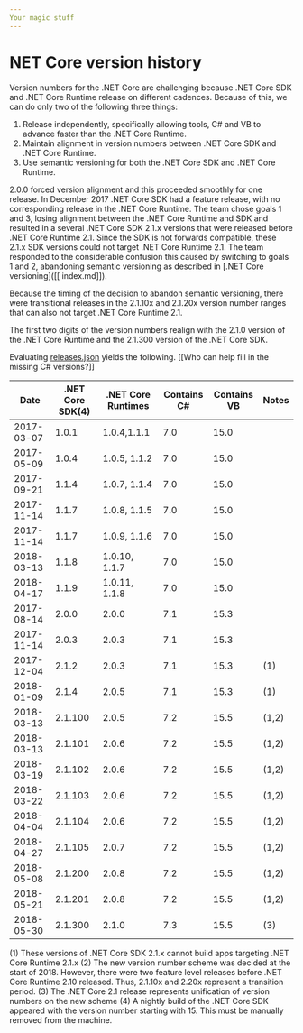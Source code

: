 ```yaml
---
Your magic stuff
---
```


# NET Core version history

Version numbers for the .NET Core are challenging because .NET Core SDK and .NET Core Runtime release on different cadences. Because of this, we can do only two of the following three things:

1. Release independently, specifically allowing tools, C# and VB to advance faster than the .NET Core Runtime.
2. Maintain alignment in version numbers between .NET Core SDK and .NET Core Runtime.
3. Use semantic versioning for both the .NET Core SDK and .NET Core Runtime.

2.0.0 forced version alignment and this proceeded smoothly for one release. In December 2017 .NET Core SDK had a feature release, with no corresponding release in the .NET Core Runtime. The team chose goals 1 and 3, losing alignment between the .NET Core Runtime and SDK and resulted in a several .NET Core SDK 2.1.x versions that were released before .NET Core Runtime 2.1. Since the SDK is not forwards compatible, these 2.1.x SDK versions could not target .NET Core Runtime 2.1. The team responded to the considerable confusion this caused by switching to goals 1 and 2, abandoning semantic versioning as described in [.NET Core versioning]([[ index.md]]).

Because the timing of the decision to abandon semantic versioning, there were transitional releases in the 2.1.10x and 2.1.20x version number ranges that can also not target .NET Core Runtime 2.1. 

The first two digits of the version numbers realign with the 2.1.0 version of the .NET Core Runtime and the 2.1.300 version of the .NET Core SDK.

Evaluating [releases.json](https://github.com/dotnet/core/blob/master/release-notes/releases.json) yields the following. [[Who can help fill in the missing C# versions?]]

| Date       | .NET Core SDK(4) | .NET Core Runtimes | Contains C# | Contains VB | Notes |
|------------|------------------|--------------------|-------------|-------------|-------|
| 2017-03-07 | 1.0.1            | 1.0.4,1.1.1        | 7.0         | 15.0        |       |
| 2017-05-09 | 1.0.4            | 1.0.5, 1.1.2       | 7.0         | 15.0        |       |
| 2017-09-21 | 1.1.4            | 1.0.7, 1.1.4       | 7.0         | 15.0        |       |
| 2017-11-14 | 1.1.7            | 1.0.8, 1.1.5       | 7.0         | 15.0        |       |
| 2017-11-14 | 1.1.7            | 1.0.9, 1.1.6       | 7.0         | 15.0        |       |
| 2018-03-13 | 1.1.8            | 1.0.10, 1.1.7      | 7.0         | 15.0        |       |
| 2018-04-17 | 1.1.9            | 1.0.11, 1.1.8      | 7.0         | 15.0        |       |
| 2017-08-14 | 2.0.0            | 2.0.0              | 7.1         | 15.3        |       |
| 2017-11-14 | 2.0.3            | 2.0.3              | 7.1         | 15.3        |       |
| 2017-12-04 | 2.1.2            | 2.0.3              | 7.1         | 15.3        | (1)   |
| 2018-01-09 | 2.1.4            | 2.0.5              | 7.1         | 15.3        | (1)   |
| 2018-03-13 | 2.1.100          | 2.0.5              | 7.2         | 15.5        | (1,2) |
| 2018-03-13 | 2.1.101          | 2.0.6              | 7.2         | 15.5        | (1,2) |
| 2018-03-19 | 2.1.102          | 2.0.6              | 7.2         | 15.5        | (1,2) |
| 2018-03-22 | 2.1.103          | 2.0.6              | 7.2         | 15.5        | (1,2) |
| 2018-04-04 | 2.1.104          | 2.0.6              | 7.2         | 15.5        | (1,2) |
| 2018-04-27 | 2.1.105          | 2.0.7              | 7.2         | 15.5        | (1,2) |
| 2018-05-08 | 2.1.200          | 2.0.8              | 7.2         | 15.5        | (1,2) |
| 2018-05-21 | 2.1.201          | 2.0.8              | 7.2         | 15.5        | (1,2) |
| 2018-05-30 | 2.1.300          | 2.1.0              | 7.3         | 15.5        | (3)   |

(1) These versions of .NET Core SDK 2.1.x cannot build apps targeting .NET Core Runtime 2.1.x
(2) The new version number scheme was decided at the start of 2018. However, there were two feature level releases before .NET Core Runtime 2.10 released. Thus, 2.1.10x and 2.20x represent a transition period. 
(3) The .NET Core 2.1 release represents unification of version numbers on the new scheme
(4) A nightly build of the .NET Core SDK appeared with the version number starting with 15. This must be manually removed from the machine. 
